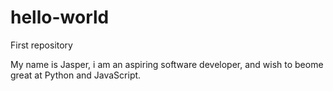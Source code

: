 # hello-world
First repository

My name is Jasper, i am an aspiring software developer, and wish to beome great at Python and JavaScript.
